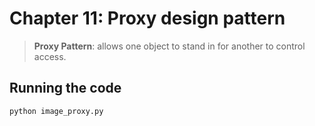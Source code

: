 # Chapter 11: Proxy design pattern

> **Proxy Pattern**: allows one object to stand in for another to control access.

## Running the code

```bash
python image_proxy.py
```
